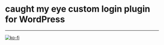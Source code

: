 # caught my eye custom login plugin for WordPress

---

[![ko-fi](https://www.ko-fi.com/img/githubbutton_sm.svg)](https://ko-fi.com/D1D7YARD)
